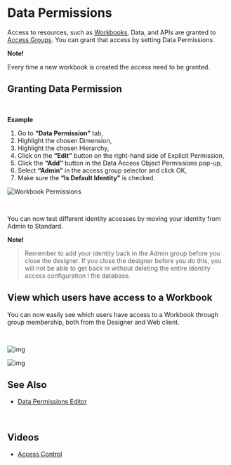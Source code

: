 
# Data Permissions 

Access to resources, such as [Workbooks](../workbooks.md), Data, and APIs are granted to [Access Groups](accessgroups.md). You can grant that access by setting Data Permissions. 

**Note!**

Every time a new workbook is created the access need to be granted.
<br/>

##	Granting Data Permission

<br/>

**Example**

1.	Go to **“Data Permission”** tab,
2.	Highlight the chosen Dimension, 
3.	Highlight the chosen Hierarchy,
4.	Click on the **“Edit”** button on the right-hand side of Explicit Permission,
5.	Click the **“Add”** button in the Data Access Object Permissions pop-up, 
6.	Select **“Admin”** in the access group selector and click OK,  
7.	Make sure the **“Is Default Identity”** is checked.  

![Workbook Permissions](https://profitbasedocs.blob.core.windows.net/images/DataPerm1.png)  

<br/>

You can now test different identity accesses by moving your identity from Admin to Standard. 

**Note!**
>Remember to add your identity back in the Admin group before you close the designer. If you close the designer before you do this, you will not be able to get back in without deleting the entire identity access configuration I the database.

## View which users have access to a Workbook

You can now easily see which users have access to a Workbook through group membership, both from the Designer and Web client.

<br/>

![img](https://profitbasedocs.blob.core.windows.net/images/permview1.png)
<br/>

![img](https://profitbasedocs.blob.core.windows.net/images/permview2.png)
<br/>

## See Also 

* [Data Permissions Editor](../workbooks/components/accesscontrol/dataperm.md)

<br/>

## Videos

* [Access Control](../../videos/accesscontrol.md)